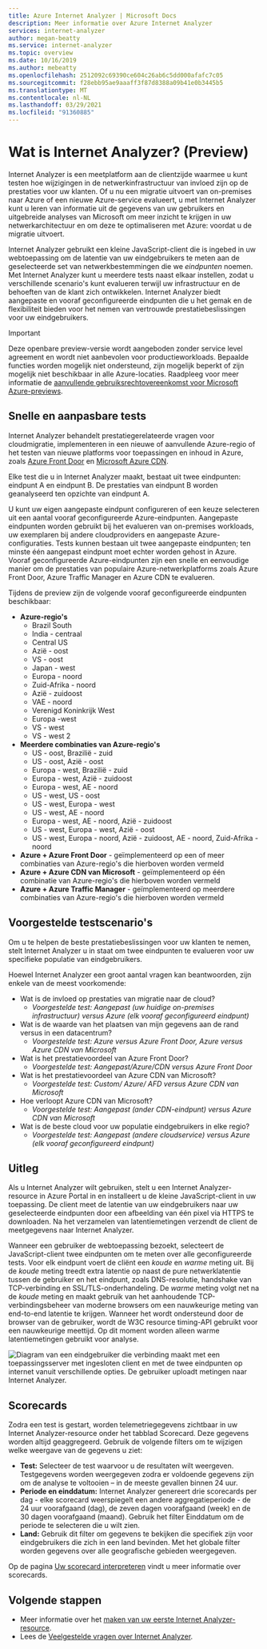 ```yaml
---
title: Azure Internet Analyzer | Microsoft Docs
description: Meer informatie over Azure Internet Analyzer
services: internet-analyzer
author: megan-beatty
ms.service: internet-analyzer
ms.topic: overview
ms.date: 10/16/2019
ms.author: mebeatty
ms.openlocfilehash: 2512092c69390ce604c26ab6c5dd000afafc7c05
ms.sourcegitcommit: f28ebb95ae9aaaff3f87d8388a09b41e0b3445b5
ms.translationtype: MT
ms.contentlocale: nl-NL
ms.lasthandoff: 03/29/2021
ms.locfileid: "91360885"
---
```

# <a name="what-is-internet-analyzer-preview"></a>Wat is Internet Analyzer? (Preview)

Internet Analyzer is een meetplatform aan de clientzijde waarmee u kunt testen hoe wijzigingen in de netwerkinfrastructuur van invloed zijn op de prestaties voor uw klanten. Of u nu een migratie uitvoert van on-premises naar Azure of een nieuwe Azure-service evalueert, u met Internet Analyzer kunt u leren van informatie uit de gegevens van uw gebruikers en uitgebreide analyses van Microsoft om meer inzicht te krijgen in uw netwerkarchitectuur en om deze te optimaliseren met Azure: voordat u de migratie uitvoert.

Internet Analyzer gebruikt een kleine JavaScript-client die is ingebed in uw webtoepassing om de latentie van uw eindgebruikers te meten aan de geselecteerde set van netwerkbestemmingen die we _eindpunten_ noemen. Met Internet Analyzer kunt u meerdere tests naast elkaar instellen, zodat u verschillende scenario's kunt evalueren terwijl uw infrastructuur en de behoeften van de klant zich ontwikkelen. Internet Analyzer biedt aangepaste en vooraf geconfigureerde eindpunten die u het gemak en de flexibiliteit bieden voor het nemen van vertrouwde prestatiebeslissingen voor uw eindgebruikers. 


> [!IMPORTANT]
> Deze openbare preview-versie wordt aangeboden zonder service level agreement en wordt niet aanbevolen voor productieworkloads. Bepaalde functies worden mogelijk niet ondersteund, zijn mogelijk beperkt of zijn mogelijk niet beschikbaar in alle Azure-locaties. Raadpleeg voor meer informatie de [aanvullende gebruiksrechtovereenkomst voor Microsoft Azure-previews](https://azure.microsoft.com/support/legal/preview-supplemental-terms/).
>

## <a name="quick--customizable-tests"></a>Snelle en aanpasbare tests

Internet Analyzer behandelt prestatiegerelateerde vragen voor cloudmigratie, implementeren in een nieuwe of aanvullende Azure-regio of het testen van nieuwe platforms voor toepassingen en inhoud in Azure, zoals [Azure Front Door](https://azure.microsoft.com/services/frontdoor/) en [Microsoft Azure CDN](https://azure.microsoft.com/services/cdn/). 

Elke test die u in Internet Analyzer maakt, bestaat uit twee eindpunten: eindpunt A en eindpunt B. De prestaties van eindpunt B worden geanalyseerd ten opzichte van eindpunt A. 

U kunt uw eigen aangepaste eindpunt configureren of een keuze selecteren uit een aantal vooraf geconfigureerde Azure-eindpunten. Aangepaste eindpunten worden gebruikt bij het evalueren van on-premises workloads, uw exemplaren bij andere cloudproviders en aangepaste Azure-configuraties. Tests kunnen bestaan uit twee aangepaste eindpunten; ten minste één aangepast eindpunt moet echter worden gehost in Azure. Vooraf geconfigureerde Azure-eindpunten zijn een snelle en eenvoudige manier om de prestaties van populaire Azure-netwerkplatforms zoals Azure Front Door, Azure Traffic Manager en Azure CDN te evalueren. 

Tijdens de preview zijn de volgende vooraf geconfigureerde eindpunten beschikbaar: 

* **Azure-regio's**
    * Brazil South
    * India - centraal
    * Central US
    * Azië - oost
    * VS - oost
    * Japan - west
    * Europa - noord
    * Zuid-Afrika - noord
    * Azië - zuidoost 
    * VAE - noord
    * Verenigd Koninkrijk West  
    * Europa -west
    * VS - west 
    * VS - west 2
* **Meerdere combinaties van Azure-regio's** 
    * US - oost, Brazilië - zuid 
    * US - oost, Azië - oost 
    * Europa - west, Brazilië - zuid
    * Europa - west, Azië - zuidoost
    * Europa - west, AE - noord
    * US - west, US - oost 
    * US - west, Europa - west
    * US - west, AE - noord
    * Europa - west, AE - noord, Azië - zuidoost
    * US - west, Europa - west, Azië - oost
    * US - west, Europa - noord, Azië - zuidoost, AE - noord, Zuid-Afrika - noord 
* **Azure + Azure Front Door** - geïmplementeerd op een of meer combinaties van Azure-regio's die hierboven worden vermeld
* **Azure + Azure CDN van Microsoft** - geïmplementeerd op één combinatie van Azure-regio's die hierboven worden vermeld
* **Azure + Azure Traffic Manager** - geïmplementeerd op meerdere combinaties van Azure-regio's die hierboven worden vermeld

## <a name="suggested-test-scenarios"></a>Voorgestelde testscenario's 

Om u te helpen de beste prestatiebeslissingen voor uw klanten te nemen, stelt Internet Analyzer u in staat om twee eindpunten te evalueren voor uw specifieke populatie van eindgebruikers. 

Hoewel Internet Analyzer een groot aantal vragen kan beantwoorden, zijn enkele van de meest voorkomende: 
* Wat is de invloed op prestaties van migratie naar de cloud? 
    * *Voorgestelde test: Aangepast (uw huidige on-premises infrastructuur) versus Azure (elk vooraf geconfigureerd eindpunt)*
* Wat is de waarde van het plaatsen van mijn gegevens aan de rand versus in een datacentrum? 
    *  *Voorgestelde test: Azure versus Azure Front Door, Azure versus Azure CDN van Microsoft*
* Wat is het prestatievoordeel van Azure Front Door?
    *  *Voorgestelde test: Aangepast/Azure/CDN versus Azure Front Door*
* Wat is het prestatievoordeel van Azure CDN van Microsoft? 
    *  *Voorgestelde test: Custom/ Azure/ AFD versus Azure CDN van Microsoft*
* Hoe verloopt Azure CDN van Microsoft? 
    *  *Voorgestelde test: Aangepast (ander CDN-eindpunt) versus Azure CDN van Microsoft*
* Wat is de beste cloud voor uw populatie eindgebruikers in elke regio? 
    *  *Voorgestelde test: Aangepast (andere cloudservice) versus Azure (elk vooraf geconfigureerd eindpunt)*

## <a name="how-it-works"></a>Uitleg

Als u Internet Analyzer wilt gebruiken, stelt u een Internet Analyzer-resource in Azure Portal in en installeert u de kleine JavaScript-client in uw toepassing. De client meet de latentie van uw eindgebruikers naar uw geselecteerde eindpunten door een afbeelding van één pixel via HTTPS te downloaden. Na het verzamelen van latentiemetingen verzendt de client de meetgegevens naar Internet Analyzer.

Wanneer een gebruiker de webtoepassing bezoekt, selecteert de JavaScript-client twee eindpunten om te meten over alle geconfigureerde tests. Voor elk eindpunt voert de cliënt een _koude_ en _warme_ meting uit. Bij de _koude_ meting treedt extra latentie op naast de pure netwerklatentie tussen de gebruiker en het eindpunt, zoals DNS-resolutie, handshake van TCP-verbinding en SSL/TLS-onderhandeling. De _warme_ meting volgt net na de _koude_ meting en maakt gebruik van het aanhoudende TCP-verbindingsbeheer van moderne browsers om een nauwkeurige meting van end-to-end latentie te krijgen. Wanneer het wordt ondersteund door de browser van de gebruiker, wordt de W3C resource timing-API gebruikt voor een nauwkeurige meettijd. Op dit moment worden alleen warme latentiemetingen gebruikt voor analyse.

![Diagram van een eindgebruiker die verbinding maakt met een toepassingsserver met ingesloten client en met de twee eindpunten op internet vanuit verschillende opties. De gebruiker uploadt metingen naar Internet Analyzer.](./media/ia-overview/architecture.png)


## <a name="scorecards"></a>Scorecards 

Zodra een test is gestart, worden telemetriegegevens zichtbaar in uw Internet Analyzer-resource onder het tabblad Scorecard. Deze gegevens worden altijd geaggregeerd. Gebruik de volgende filters om te wijzigen welke weergave van de gegevens u ziet: 

* **Test:** Selecteer de test waarvoor u de resultaten wilt weergeven. Testgegevens worden weergegeven zodra er voldoende gegevens zijn om de analyse te voltooien – in de meeste gevallen binnen 24 uur. 
* **Periode en einddatum:** Internet Analyzer genereert drie scorecards per dag - elke scorecard weerspiegelt een andere aggregatieperiode - de 24 uur voorafgaand (dag), de zeven dagen voorafgaand (week) en de 30 dagen voorafgaand (maand). Gebruik het filter Einddatum om de periode te selecteren die u wilt zien. 
* **Land:** Gebruik dit filter om gegevens te bekijken die specifiek zijn voor eindgebruikers die zich in een land bevinden. Met het globale filter worden gegevens over alle geografische gebieden weergegeven.  

Op de pagina [Uw scorecard interpreteren](internet-analyzer-scorecard.md) vindt u meer informatie over scorecards. 


## <a name="next-steps"></a>Volgende stappen

* Meer informatie over het [maken van uw eerste Internet Analyzer-resource](internet-analyzer-create-test-portal.md).
* Lees de [Veelgestelde vragen over Internet Analyzer](internet-analyzer-faq.md). 
